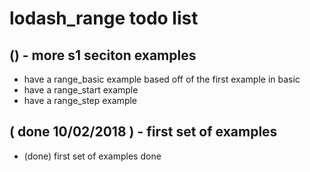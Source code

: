 # lodash_range todo list

## () - more s1 seciton examples
* have a range_basic example based off of the first example in basic
* have a range_start example
* have a range_step example

## ( done 10/02/2018 ) - first set of examples
* (done) first set of examples done